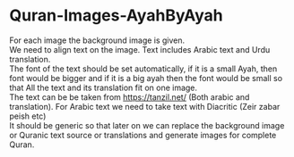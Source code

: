 # Quran-Images-AyahByAyah
For each image the background image is given. <br />
We need to align text on the image. Text includes Arabic text and Urdu translation. <br />
The font of the text should be set automatically, if it is a small Ayah, then font would be bigger and if it is a big ayah then the font would be small so that All the text and its translation fit on one image. <br />
The text can be be taken from https://tanzil.net/ (Both arabic and translation). For Arabic text we need to take text with Diacritic (Zeir zabar peish etc) <br />
It should be generic so that later on we can replace the background image or Quranic text source or translations and generate images for complete Quran. <br />
